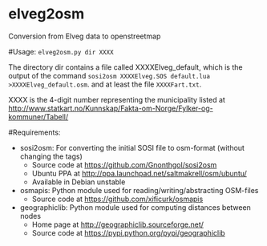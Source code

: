 elveg2osm
=========

Conversion from Elveg data to openstreetmap

#Usage:
`elveg2osm.py dir XXXX`

The directory dir contains a file called XXXXElveg\_default, which is the
output of the command
`sosi2osm XXXXElveg.SOS default.lua >XXXXElveg_default.osm`.
and at least the file `XXXXFart.txt`.

XXXX is the 4-digit number representing the municipality listed at http://www.statkart.no/Kunnskap/Fakta-om-Norge/Fylker-og-kommuner/Tabell/

#Requirements:
- sosi2osm:      For converting the initial SOSI file to osm-format (without changing the tags)
   - Source code at https://github.com/Gnonthgol/sosi2osm
   - Ubuntu PPA at http://ppa.launchpad.net/saltmakrell/osm/ubuntu/
   - Available in Debian unstable
- osmapis:       Python module used for reading/writing/abstracting OSM-files
   - Source code at https://github.com/xificurk/osmapis
- geographiclib: Python module used for computing distances between nodes
   - Home page at http://geographiclib.sourceforge.net/
   - Source code at https://pypi.python.org/pypi/geographiclib

